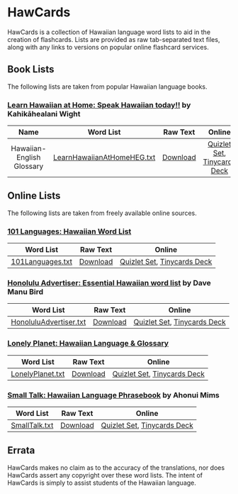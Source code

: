 # HawCards #

HawCards is a collection of Hawaiian language word lists to aid in the creation of flashcards. Lists are provided as raw tab-separated text files, along with any links to versions on popular online flashcard services.

## Book Lists ##

The following lists are taken from popular Hawaiian language books.

### [Learn Hawaiian at Home: Speak Hawaiian today!!](https://www.amazon.com/Learn-Hawaiian-Home-English/dp/1573062456/) by Kahikāhealani Wight ###

| Name | Word List | Raw Text | Online |
|:----:|:---------:|:--------:|:-------:|
| Hawaiian-English Glossary | [LearnHawaiianAtHomeHEG.txt](./lists/LearnHawaiianAtHome/LearnHawaiianAtHomeHEG.txt) | [Download](https://raw.githubusercontent.com/jonthysell/HawCards/master/lists/LearnHawaiianAtHome/LearnHawaiianAtHomeHEG.txt) | [Quizlet Set](https://quizlet.com/361182040), [Tinycards Deck](https://tiny.cards/decks/KGAr7W8K) |

## Online Lists ##

The following lists are taken from freely available online sources.

### [101 Languages: Hawaiian Word List](https://www.101languages.net/hawaiian/hawaiian-word-list/) ###

| Word List | Raw Text | Online |
|:---------:|:--------:|:-------:|
| [101Languages.txt](./lists/101Languages.txt) | [Download](https://raw.githubusercontent.com/jonthysell/HawCards/master/lists/101Languages.txt) | [Quizlet Set](https://quizlet.com/361147531), [Tinycards Deck](https://tiny.cards/decks/KGAmifAP) |

### [Honolulu Advertiser: Essential Hawaiian word list](http://the.honoluluadvertiser.com/article/2007/Jul/06/ln/wordlist.html) by Dave Manu Bird ###

| Word List | Raw Text | Online |
|:---------:|:--------:|:-------:|
| [HonoluluAdvertiser.txt](./lists/HonoluluAdvertiser.txt) | [Download](https://raw.githubusercontent.com/jonthysell/HawCards/master/lists/HonoluluAdvertiserEssential.txt) | [Quizlet Set](https://quizlet.com/172485514), [Tinycards Deck](https://tiny.cards/decks/KGAnj2sq) |

### [Lonely Planet: Hawaiian Language & Glossary](http://media.lonelyplanet.com/shop/pdfs/hawaiian-language-glossary-secure.pdf) ###

| Word List | Raw Text | Online |
|:---------:|:--------:|:-------:|
| [LonelyPlanet.txt](./lists/LonelyPlanet.txt) | [Download](https://raw.githubusercontent.com/jonthysell/HawCards/master/lists/LonelyPlanet.txt) | [Quizlet Set](https://quizlet.com/361482358), [Tinycards Deck](https://tiny.cards/decks/KGCacD1h) |

### [Small Talk: Hawaiian Language Phrasebook](http://www.lulu.com/shop/ahonui-miuizlet.com/_4ogfhvms/small-talk/ebook/product-20369790.html) by Ahonui Mims ###

| Word List | Raw Text | Online |
|:---------:|:--------:|:-------:|
| [SmallTalk.txt](./lists/SmallTalk.txt) | [Download](https://raw.githubusercontent.com/jonthysell/HawCards/master/lists/SmallTalk.txt) | [Quizlet Set](https://quizlet.com/282942067), [Tinycards Deck](https://tiny.cards/decks/KGAnDz7S) |

## Errata ##

HawCards makes no claim as to the accuracy of the translations, nor does HawCards assert any copyright over these word lists. The intent of HawCards is simply to assist students of the Hawaiian language.

